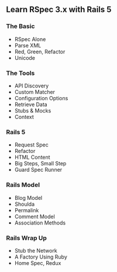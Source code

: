 ## Learn RSpec 3.x with Rails 5

### The Basic

* RSpec Alone
* Parse XML
* Red, Green, Refactor
* Unicode

### The Tools

* API Discovery
* Custom Matcher
* Configuration Options
* Retrieve Data
* Stubs & Mocks
* Context

### Rails 5

* Request Spec
* Refactor
* HTML Content
* Big Steps, Small Step
* Guard Spec Runner

### Rails Model

* Blog Model
* Shoulda
* Permalink
* Comment Model
* Association Methods

### Rails Wrap Up

* Stub the Network
* A Factory Using Ruby
* Home Spec, Redux
